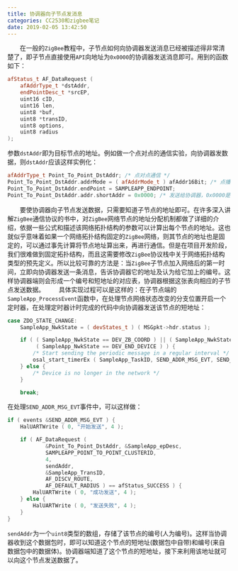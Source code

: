 ```yaml
---
title: 协调器向子节点发消息
categories: CC2530和zigbee笔记
date: 2019-02-05 13:42:50
---
```

&emsp;&emsp;在一般的`ZigBee`教程中，子节点如何向协调器发送消息已经被描述得非常清楚了，即子节点直接使用`API`向地址为`0x0000`的协调器发送消息即可。用到的函数如下：<!--more-->

``` cpp
afStatus_t AF_DataRequest (
    afAddrType_t *dstAddr,
    endPointDesc_t *srcEP,
    uint16 cID,
    uint16 len,
    uint8 *buf,
    uint8 *transID,
    uint8 options,
    uint8 radius
);
```

参数`dstAddr`即为目标节点的地址。例如做一个点对点的通信实验，向协调器发数据，则`dstAddr`应该这样实例化：

``` cpp
afAddrType_t Point_To_Point_DstAddr; /* 点对点通信 */
Point_To_Point_DstAddr.addrMode = ( afAddrMode_t ) afAddr16Bit; /* 点播 */
Point_To_Point_DstAddr.endPoint = SAMPLEAPP_ENDPOINT;
Point_To_Point_DstAddr.addr.shortAddr = 0x0000; /* 发送给协调器，0x0000是协调器的地址 */
```

&emsp;&emsp;要使协调器向子节点发送数据，只需要知道子节点的地址即可。在许多深入讲解`ZigBee`通信协议的书中，对`ZigBee`网络节点的地址分配机制都做了详细的介绍，依据一些公式和描述该网络拓扑结构的参数可以计算出每个节点的地址。这也就似乎意味着如果一个网络拓扑结构固定的`ZigBee`网络，则其节点的地址也是固定的，可以通过事先计算将节点地址算出来，再进行通信。但是在项目开发阶段，我们很难做到固定拓扑结构，而且这需要修改`ZigBee`协议栈中关于网络拓扑结构类型的预先定义。所以比较可靠的方法是：当`ZigBee`子节点加入网络后的第一时间，立即向协调器发送一条消息，告诉协调器它的地址及认为给它加上的编号。这样协调器端则会形成一个编号和短地址的对应表，协调器根据这张表向相应的子节点发送数据。
&emsp;&emsp;具体实现过程可以是这样的：在子节点端的`SampleApp_ProcessEvent`函数中，在处理节点网络状态改变的分支位置开启一个定时器，在处理定时器计时完成的代码中向协调器发送该节点的短地址：

``` cpp
case ZDO_STATE_CHANGE:
    SampleApp_NwkState = ( devStates_t ) ( MSGpkt->hdr.status );

    if ( ( SampleApp_NwkState == DEV_ZB_COORD ) || ( SampleApp_NwkState == DEV_ROUTER ) || \
         ( SampleApp_NwkState == DEV_END_DEVICE ) ) {
        /* Start sending the periodic message in a regular interval */
        osal_start_timerEx ( SampleApp_TaskID, SEND_ADDR_MSG_EVT, SEND_ADDR_STEP_TIMEOUT );
    } else {
        /* Device is no longer in the network */
    }

    break;
```

在处理`SEND_ADDR_MSG_EVT`事件中，可以这样做：

``` cpp
if ( events &SEND_ADDR_MSG_EVT ) {
    HalUARTWrite ( 0, "开始发送", 4 );

    if ( AF_DataRequest (
            &Point_To_Point_DstAddr, &SampleApp_epDesc,
            SAMPLEAPP_POINT_TO_POINT_CLUSTERID,
            4,
            sendAddr,
            &SampleApp_TransID,
            AF_DISCV_ROUTE,
            AF_DEFAULT_RADIUS ) == afStatus_SUCCESS ) {
        HalUARTWrite ( 0, "成功发送", 4 );
    } else {
        HalUARTWrite ( 0, "发送失败", 4 );
    }
}
```

`sendAddr`为一个`uint8`类型的数组，存储了该节点的编号(人为编号)。这样当协调器收到这个数据包时，即可以知道这个节点的短地址(数据包中自带)和编号(来自数据包中的数据体)。协调器端知道了这个节点的短地址，接下来利用该地址就可以向这个节点发送数据了。